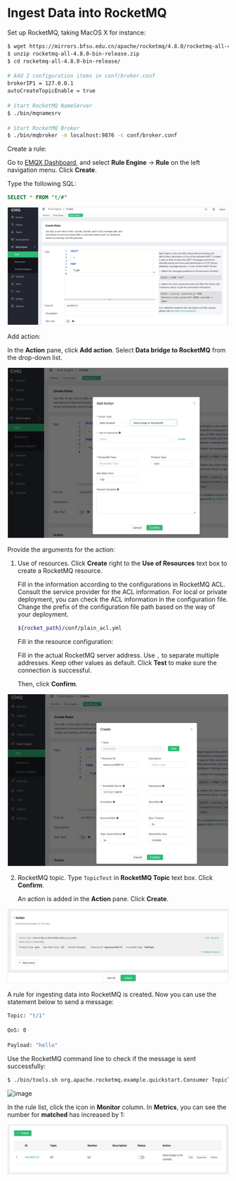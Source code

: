 # Ingest Data into RocketMQ

Set up RocketMQ, taking MacOS X for instance:

```bash
$ wget https://mirrors.bfsu.edu.cn/apache/rocketmq/4.8.0/rocketmq-all-4.8.0-bin-release.zip
$ unzip rocketmq-all-4.8.0-bin-release.zip
$ cd rocketmq-all-4.8.0-bin-release/

# Add 2 configuration items in conf/broker.conf
brokerIP1 = 127.0.0.1
autoCreateTopicEnable = true

# Start RocketMQ NameServer
$ ./bin/mqnamesrv

# Start RocketMQ Broker
$ ./bin/mqbroker -n localhost:9876 -c conf/broker.conf
```

Create a rule:

Go to [EMQX Dashboard](http://127.0.0.1:18083/#/rules), and select **Rule Engine** -> **Rule** on the left navigation menu. Click **Create**.

Type the following SQL:

```sql
SELECT * FROM "t/#"
```

<img src="./assets/rule-engine/rocketmq_rule_sql.png" alt="image" style="zoom:50%;" />

Add action:

In the **Action** pane, click **Add action**. Select **Data bridge to RocketMQ** from the drop-down list.

<img src="./assets/rule-engine/rocketmq_action_type.png" alt="rocketmq_action_type" style="zoom:50%;" />

Provide the arguments for the action:

1. Use of resources. Click **Create** right to the **Use of Resources** text box to create a RocketMQ resource.

   Fill in the information according to the configurations in RocketMQ ACL.
   Consult the service provider for the ACL information. For local or private deployment, you can check the ACL information in the configuration file. Change the prefix of the configuration file path based on the way of your deployment. 

   ```bash
   ${rocket_path}/conf/plain_acl.yml
   ```

   Fill in the resource configuration:

   Fill in the actual RocketMQ server address. Use `,` to separate multiple addresses. Keep other values as default. Click **Test** to make sure the connection is successful.

   Then, click **Confirm**.

<img src="./assets/rule-engine/rocketmq_create_resource.png" alt="rocketmq_create_resource" style="zoom:50%;" />

2. RocketMQ topic. Type `TopicTest` in **RocketMQ Topic** text box. Click **Confirm**.

   An action is added in the **Action** pane. Click **Create**.

<img src="./assets/rule-engine/rocketmq_action_added.png" alt="rocketmq_action_added" style="zoom:50%;" />

A rule for ingesting data into RocketMQ is created. Now you can use the statement below to send a message:

```bash
Topic: "t/1"

QoS: 0

Payload: "hello"
```

Use the RocketMQ command line to check if the message is sent successfully:

```bash
$ ./bin/tools.sh org.apache.rocketmq.example.quickstart.Consumer TopicTest
```

![image](./assets/rule-engine/rocket-consumer.png)

In the rule list, click the icon in **Monitor** column. In **Metrics**, you can see the number for **matched** has increased by 1:

<img src="./assets/rule-engine/rocketmq_rule_crreated.png" alt="rocketmq_rule_crreated" style="zoom:50%;" />
